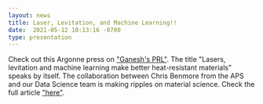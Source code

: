 ```yaml
---
layout: news
title: Laser, Levitation, and Machine Learning!!
date:  2021-05-12 10:13:16 -0700
type: presentation
---
```


Check out this Argonne press on ["Ganesh's PRL"](https://journals.aps.org/prl/abstract/10.1103/PhysRevLett.126.156002). The title "Lasers, levitation and machine learning make better heat-resistant materials" speaks by itself. The collaboration between Chris Benmore from the APS and our Data Science team is making ripples on material science. Check the full article ["here"](https://www.anl.gov/article/lasers-levitation-and-machine-learning-make-better-heatresistant-materials).